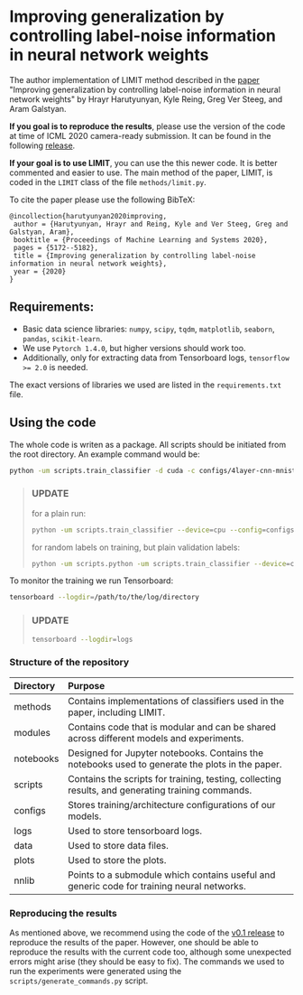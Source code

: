 # Improving generalization by controlling label-noise information in neural network weights
The author implementation of LIMIT method described in the [paper](https://arxiv.org/abs/2002.07933) "Improving generalization by controlling label-noise information in neural network weights" by Hrayr Harutyunyan, Kyle Reing, Greg Ver Steeg, and Aram Galstyan.

**If you goal is to reproduce the results**, please use the version of the code at time of ICML 2020 camera-ready submission.
It can be found in the following [release](https://github.com/hrayrhar/limit-label-memorization/releases/tag/v0.1).

**If your goal is to use LIMIT**, you can use the this newer code. It is better commented and easier to use.
The main method of the paper, LIMIT, is coded in the `LIMIT` class of the file `methods/limit.py`.

To cite the paper please use the following BibTeX:
```text
@incollection{harutyunyan2020improving,
 author = {Harutyunyan, Hrayr and Reing, Kyle and Ver Steeg, Greg and Galstyan, Aram},
 booktitle = {Proceedings of Machine Learning and Systems 2020},
 pages = {5172--5182},
 title = {Improving generalization by controlling label-noise information in neural network weights},
 year = {2020}
}
```

## Requirements:
* Basic data science libraries: `numpy`, `scipy`, `tqdm`, `matplotlib`, `seaborn`, `pandas`, `scikit-learn`.
* We use `Pytorch 1.4.0`, but higher versions should work too.
* Additionally, only for extracting data from Tensorboard logs, `tensorflow >= 2.0` is needed.

The exact versions of libraries we used are listed in the `requirements.txt` file.

## Using the code
The whole code is writen as a package. All scripts should be initiated from the root directory.
An example command would be:
```bash
python -um scripts.train_classifier -d cuda -c configs/4layer-cnn-mnist.json --log_dir logs/mnist
```

> ### UPDATE 
> 
> for a plain run:
> ```bash
> python -um scripts.train_classifier --device=cpu --config=configs/minimal-mlp-mnist.json --dataset=mnist --loss_function=ce --log_dir=logs/mnist --data_dir=data
> ```
> for random labels on training, but plain validation labels:
> ```bash
> python -um scripts.python -um scripts.train_classifier --device=cpu --config=configs/minimal-mlp-mnist.json --loss_function=ce --log_dir=logs/mnist --data_dir=data --dataset=uniform-noise-mnist --error_prob=.9 --clean_validation --epochs=50000
> ``` 

To monitor the training we run Tensorboard:
```bash
tensorboard --logdir=/path/to/the/log/directory
```

> ### UPDATE
> 
> ```bash
> tensorboard --logdir=logs
> ```

### Structure of the repository
| Directory | Purpose |
|:-----|:----|
| methods | Contains implementations of classifiers used in the paper, including LIMIT.|
| modules | Contains code that is modular and can be shared across different models and experiments.|
| notebooks | Designed for Jupyter notebooks. Contains the notebooks used to generate the plots in the paper. |
| scripts | Contains the scripts for training, testing, collecting results, and generating training commands.|
| configs | Stores training/architecture configurations of our models.|
| logs | Used to store tensorboard logs.|
| data | Used to store data files.|
| plots | Used to store the plots.|
| nnlib | Points to a submodule which contains useful and generic code for training neural networks.| 

### Reproducing the results
As mentioned above, we recommend using the code of the [v0.1 release](https://github.com/hrayrhar/limit-label-memorization/releases/tag/v0.1) to reproduce the results of the paper.
However, one should be able to reproduce the results with the current code too, although some unexpected errors might arise (they should be easy to fix). The commands we used to run the experiments
were generated using the `scripts/generate_commands.py` script.